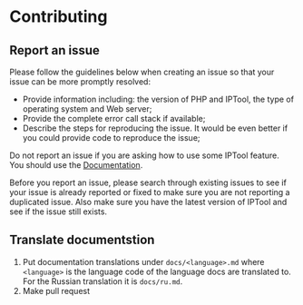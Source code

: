 Contributing
============
Report an issue
---------------
Please follow the guidelines below when creating an issue so that your issue can be more promptly resolved:
* Provide information including: the version of PHP and IPTool, the type of operating system and Web server;
* Provide the complete error call stack if available;
* Describe the steps for reproducing the issue. It would be even better if you could provide code to reproduce the issue;

Do not report an issue if you are asking how to use some IPTool feature. You should use the [Documentation](https://github/ddrv/iptool/wiki).

Before you report an issue, please search through existing issues to see if your issue is already reported or fixed to make sure you are not reporting a duplicated issue. Also make sure you have the latest version of IPTool and see if the issue still exists.

Translate documentstion
-----------------------
1. Put documentation translations under `docs/<language>.md` where `<language>` is the language code of the language docs are translated to. For the Russian translation it is `docs/ru.md`.
2. Make pull request
